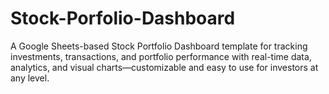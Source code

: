 # Stock-Porfolio-Dashboard
A Google Sheets-based Stock Portfolio Dashboard template for tracking investments, transactions, and portfolio performance with real-time data, analytics, and visual charts—customizable and easy to use for investors at any level.
